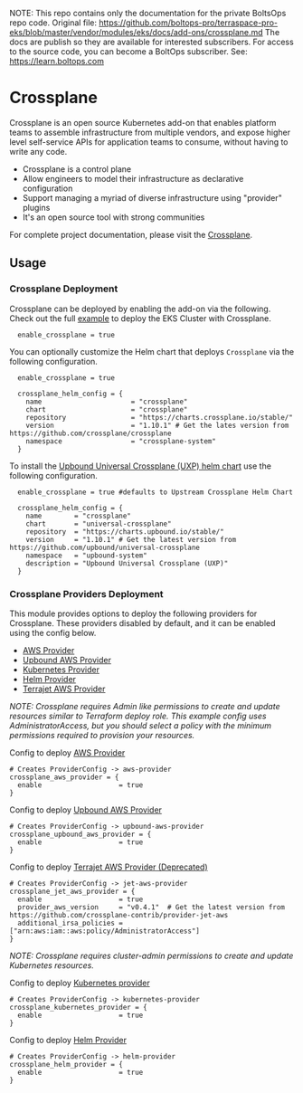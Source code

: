 <!-- note marker start -->
NOTE: This repo contains only the documentation for the private BoltsOps repo code.
Original file: https://github.com/boltops-pro/terraspace-pro-eks/blob/master/vendor/modules/eks/docs/add-ons/crossplane.md
The docs are publish so they are available for interested subscribers.
For access to the source code, you can become a BoltOps subscriber.
See: https://learn.boltops.com

<!-- note marker end -->

# Crossplane
Crossplane is an open source Kubernetes add-on that enables platform teams to assemble infrastructure from multiple vendors, and expose higher level self-service APIs for application teams to consume, without having to write any code.

 - Crossplane is a control plane
 - Allow engineers to model their infrastructure as declarative configuration
 - Support managing a myriad of diverse infrastructure using "provider" plugins
 - It's an open source tool with strong communities

For complete project documentation, please visit the [Crossplane](https://crossplane.io/).

## Usage

### Crossplane Deployment

Crossplane can be deployed by enabling the add-on via the following. Check out the full [example](https://github.com/awslabs/crossplane-on-eks/tree/main/bootstrap/terraform) to deploy the EKS Cluster with Crossplane.

```hcl
  enable_crossplane = true
```

You can optionally customize the Helm chart that deploys `Crossplane` via the following configuration.

```hcl
  enable_crossplane = true

  crossplane_helm_config = {
    name                      = "crossplane"
    chart                     = "crossplane"
    repository                = "https://charts.crossplane.io/stable/"
    version                   = "1.10.1" # Get the lates version from https://github.com/crossplane/crossplane
    namespace                 = "crossplane-system"
  }
```

To install the [Upbound Universal Crossplane (UXP) helm chart](https://github.com/upbound/universal-crossplane/tree/main/cluster/charts/universal-crossplane) use the following configuration.

```hcl
  enable_crossplane = true #defaults to Upstream Crossplane Helm Chart

  crossplane_helm_config = {
    name        = "crossplane"
    chart       = "universal-crossplane"
    repository  = "https://charts.upbound.io/stable/"
    version     = "1.10.1" # Get the latest version from https://github.com/upbound/universal-crossplane
    namespace   = "upbound-system"
    description = "Upbound Universal Crossplane (UXP)"
  }
```


### Crossplane Providers Deployment
This module provides options to deploy the following providers for Crossplane. These providers disabled by default, and it can be enabled using the config below.

 - [AWS Provider](https://github.com/crossplane/provider-aws)
 - [Upbound AWS Provider](https://github.com/upbound/provider-aws)
 - [Kubernetes Provider](https://github.com/crossplane-contrib/provider-kubernetes)
 - [Helm Provider](https://github.com/crossplane-contrib/provider-helm)
 - [Terrajet AWS Provider](https://github.com/crossplane-contrib/provider-jet-aws)

_NOTE: Crossplane requires Admin like permissions to create and update resources similar to Terraform deploy role.
This example config uses AdministratorAccess, but you should select a policy with the minimum permissions required to provision your resources._

Config to deploy [AWS Provider](https://github.com/crossplane/provider-aws)
```hcl
# Creates ProviderConfig -> aws-provider
crossplane_aws_provider = {
  enable                   = true
}
```

Config to deploy [Upbound AWS Provider](https://github.com/upbound/provider-aws)
```hcl
# Creates ProviderConfig -> upbound-aws-provider
crossplane_upbound_aws_provider = {
  enable                   = true
}
```

Config to deploy [Terrajet AWS Provider (Deprecated)](https://github.com/crossplane-contrib/provider-jet-aws)
```hcl
# Creates ProviderConfig -> jet-aws-provider
crossplane_jet_aws_provider = {
  enable                   = true
  provider_aws_version     = "v0.4.1"  # Get the latest version from  https://github.com/crossplane-contrib/provider-jet-aws
  additional_irsa_policies = ["arn:aws:iam::aws:policy/AdministratorAccess"]
}
```

_NOTE: Crossplane requires cluster-admin permissions to create and update Kubernetes resources._

Config to deploy [Kubernetes provider](https://github.com/crossplane-contrib/provider-kubernetes)
```hcl
# Creates ProviderConfig -> kubernetes-provider
crossplane_kubernetes_provider = {
  enable                   = true
}
```

Config to deploy [Helm Provider](https://github.com/crossplane-contrib/provider-helm)
```hcl
# Creates ProviderConfig -> helm-provider
crossplane_helm_provider = {
  enable                   = true
}
```
